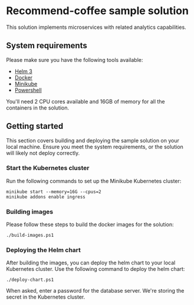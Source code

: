 # Recommend-coffee sample solution

This solution implements microservices with related analytics capabilities.

## System requirements

Please make sure you have the following tools available:

* [Helm 3](https://helm.sh/docs/intro/quickstart/)
* [Docker](https://www.docker.com/get-started/)
* [Minikube](https://minikube.sigs.k8s.io/docs/start/)
* [Powershell](https://github.com/PowerShell/PowerShell)

You'll need 2 CPU cores available and 16GB of memory for all the containers in
the solution.

## Getting started

This section covers building and deploying the sample solution on your local
machine. Ensure you meet the system requirements, or the solution will likely
not deploy correctly.

### Start the Kubernetes cluster

Run the following commands to set up the Minikube Kubernetes cluster:

```console
minikube start --memory=16G --cpus=2
minikube addons enable ingress
```

### Building images

Please follow these steps to build the docker images for the solution:

```console
./build-images.ps1
```

### Deploying the Helm chart

After building the images, you can deploy the helm chart to your local
Kubernetes cluster. Use the following command to deploy the helm chart:

```console
./deploy-chart.ps1
```

When asked, enter a password for the database server.
We're storing the secret in the Kubernetes cluster.
